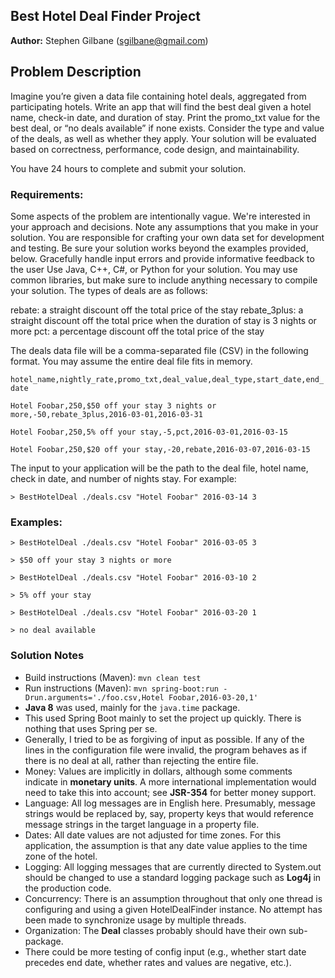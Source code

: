 ## Best Hotel Deal Finder Project

**Author:** Stephen Gilbane (sgilbane@gmail.com)

## Problem Description

Imagine you’re given a data file containing hotel deals, aggregated from participating hotels. Write an app that will find the best deal given a hotel name, check-in date, and duration of stay. Print the promo_txt value for the best deal, or “no deals available” if none exists. Consider the type and value of the deals, as well as whether they apply. Your solution will be evaluated based on correctness, performance, code design, and maintainability. 

You have 24 hours to complete and submit your solution.

### Requirements:

Some aspects of the problem are intentionally vague. We're interested in your approach and decisions. Note any assumptions that you make in your solution.
You are responsible for crafting your own data set for development and testing. Be sure your solution works beyond the examples provided, below.
Gracefully handle input errors and provide informative feedback to the user
Use Java, C++, C#, or Python for your solution. You may use common libraries, but make sure to include anything necessary to compile your solution.
The types of deals are as follows:

 rebate: a straight discount off the total price of the stay
 rebate_3plus: a straight discount off the total price when the duration of stay is 3 nights or more
 pct: a percentage discount off the total price of the stay

The deals data file will be a comma-separated file (CSV) in the following format. You may assume the entire deal file fits in memory. 

`hotel_name,nightly_rate,promo_txt,deal_value,deal_type,start_date,end_date`

`Hotel Foobar,250,$50 off your stay 3 nights or more,-50,rebate_3plus,2016-03-01,2016-03-31`

`Hotel Foobar,250,5% off your stay,-5,pct,2016-03-01,2016-03-15`

`Hotel Foobar,250,$20 off your stay,-20,rebate,2016-03-07,2016-03-15`

 
The input to your application will be the path to the deal file, hotel name, check in date, and number of nights stay. For example:

`> BestHotelDeal ./deals.csv "Hotel Foobar" 2016-03-14 3`


### Examples:

`> BestHotelDeal ./deals.csv "Hotel Foobar" 2016-03-05 3`

`> $50 off your stay 3 nights or more`

`> BestHotelDeal ./deals.csv "Hotel Foobar" 2016-03-10 2`

`> 5% off your stay`

`> BestHotelDeal ./deals.csv "Hotel Foobar" 2016-03-20 1`

`> no deal available`


### Solution Notes

* Build instructions (Maven): `mvn clean test`
* Run instructions (Maven): `mvn spring-boot:run -Drun.arguments='./foo.csv,Hotel Foobar,2016-03-20,1'`
* **Java 8** was used, mainly for the `java.time` package.
* This used Spring Boot mainly to set the project up quickly.  There is nothing that uses Spring per se.
* Generally, I tried to be as forgiving of input as possible. If any of the lines in the configuration file were invalid, the program behaves as if there is no deal at all,  rather than rejecting the entire file.
* Money: Values are  implicitly in dollars, although some comments  indicate in **monetary units**.  A more international implementation would need to take this into account; see **JSR-354** for better money support. 
* Language: All log messages are in English here. Presumably, message strings would be replaced by, say, property keys that would reference message strings in the target language in a property file.
* Dates:  All date values are not adjusted for time zones. For this application, the assumption is that any date value applies to the time zone of the hotel.
* Logging: All logging messages that are currently directed to System.out should be changed to use a standard logging package such as **Log4j** in the production code.
* Concurrency:  There is an assumption throughout that only one thread is configuring and using a given HotelDealFinder instance. No attempt has been made to synchronize usage by multiple threads.
* Organization: The **Deal** classes probably should have their own sub-package.
* There could be more testing of config input (e.g., whether start date precedes end date, whether rates and values are negative, etc.).
